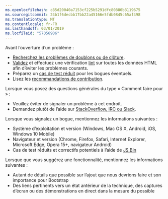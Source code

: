 ```yaml
---
ms.openlocfilehash: c85d20040a7153cf225b5291dfc80880b3119675
ms.sourcegitcommit: 24b1f6decbb17bb22a45166e5fdb0845c65af498
ms.translationtype: MT
ms.contentlocale: fr-FR
ms.lasthandoff: 03/01/2019
ms.locfileid: "57056906"
---
```

Avant l’ouverture d’un problème :

- [Recherchez les problèmes de doublons ou de clôture](https://github.com/twbs/bootstrap/issues?utf8=%E2%9C%93&q=is%3Aissue).
- [Validez](http://validator.w3.org/nu/) et effectuez une vérification [lint](https://github.com/twbs/bootlint#in-the-browser) sur toutes les données HTML afin d’éviter les problèmes courants.
- Préparez un [cas de test réduit](https://css-tricks.com/reduced-test-cases/) pour les bogues éventuels.
- Lisez les [recommandations de contribution](https://github.com/twbs/bootstrap/blob/master/CONTRIBUTING.md).

Lorsque vous posez des questions générales du type « Comment faire pour » :

- Veuillez éviter de signaler un problème à cet endroit.
- Demandez plutôt de l’aide sur [StackOverflow, IRC ou Slack](https://github.com/twbs/bootstrap/blob/master/README.md#community).

Lorsque vous signalez un bogue, mentionnez les informations suivantes :

- Système d’exploitation et version (Windows, Mac OS X, Android, iOS, Windows 10 Mobile)
- Navigateur et version (Chrome, Firefox, Safari, Internet Explorer, Microsoft Edge, Opera 15+, navigateur Android)
- Cas de test réduits et correctifs potentiels à l’aide de [JS Bin](https://jsbin.com)

Lorsque que vous suggérez une fonctionnalité, mentionnez les informations suivantes :

- Autant de détails que possible sur l’ajout que nous devrions faire et son importance pour Bootstrap
- Des liens pertinents vers un état antérieur de la technique, des captures d’écran ou des démonstrations en direct dans la mesure du possible
